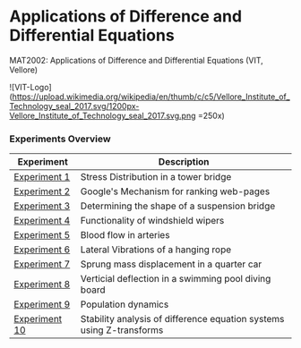 # Applications of Difference and Differential Equations

MAT2002: Applications of Difference and Differential Equations (VIT, Vellore)

![VIT-Logo](https://upload.wikimedia.org/wikipedia/en/thumb/c/c5/Vellore_Institute_of_Technology_seal_2017.svg/1200px-Vellore_Institute_of_Technology_seal_2017.svg.png =250x)

### Experiments Overview

| Experiment                                             | Description                                                          |
| ------------------------------------------------------ | -------------------------------------------------------------------- |
| [Experiment 1](/Experiment%201/Experiment%20%2301.pdf) | Stress Distribution in a tower bridge                                |
| [Experiment 2](/Experiment%202/Experiment%20%2302.pdf) | Google's Mechanism for ranking web-pages                             |
| [Experiment 3](/Experiment%203/Experiment%20%2303.pdf) | Determining the shape of a suspension bridge                         |
| [Experiment 4](/Experiment%204/Experiment%20%2304.pdf) | Functionality of windshield wipers                                   |
| [Experiment 5](/Experiment%205/Experiment%20%2305.pdf) | Blood flow in arteries                                               |
| [Experiment 6](/Experiment%206/Experiment%20%2306.pdf) | Lateral Vibrations of a hanging rope                                 |
| [Experiment 7](/Experiment%207/Experiment%20%2307.pdf) | Sprung mass displacement in a quarter car                            |
| [Experiment 8](/Experiment%208/Experiment%20%2308.pdf) | Verticial deflection in a swimming pool diving board                 |
| [Experiment 9](/Experiment%209/Experiment%20%2309.pdf) | Population dynamics                                                  |
| [Experiment 10](/Experiment%2010/Experiment%20#10.pdf) | Stability analysis of difference equation systems using Z-transforms |
